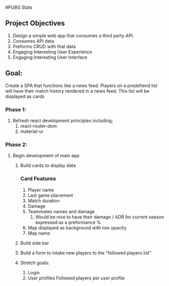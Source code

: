 #PUBG Stats

## Project Objectives

1. Design a simple web app that consumes a third party API.
2. Consumes API data
3. Preforms CRUD with that data
4. Engaging Interesting User Experience
5. Engaging Interesting User Interface


## Goal:
Create a SPA that functions like a news feed. Players on a predefiend list will have their match history rendered in a news feed. This list will be displayed as cards


### Phase 1:
1. Refresh react development principles including;
    1. react-router-dom
    2. material-ui

### Phase 2:
1. Begin development of main app
    1. Build cards to display data
        ### Card Features
        1. Player name
        2. Last game placement
        3. Match duration
        4. Damage
        5. Teammates names and damage
            1. Would be nice to have their damage / ADR for current season expressed as a preformance %
        6. Map displayed as background with low opacity
        7. Map name
    
    2. Build side bar
    3. Build a form to intake new players to the "followed players list"
    4. Stretch goals:
        1. Login
        2. User profiles
            Followed players per user profile
        



